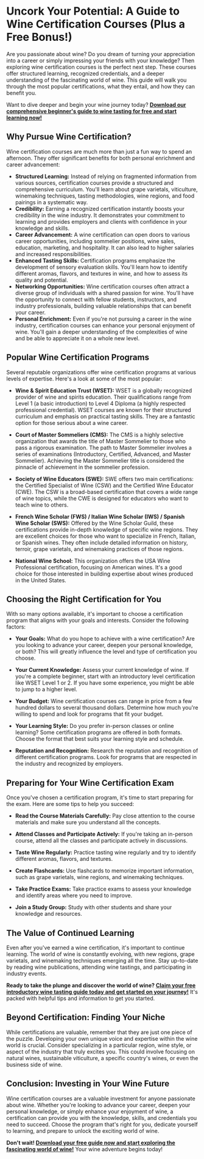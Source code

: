 # Uncork Your Potential: A Guide to Wine Certification Courses (Plus a Free Bonus!)

Are you passionate about wine? Do you dream of turning your appreciation into a career or simply impressing your friends with your knowledge? Then exploring wine certification courses is the perfect next step. These courses offer structured learning, recognized credentials, and a deeper understanding of the fascinating world of wine. This guide will walk you through the most popular certifications, what they entail, and how they can benefit you.

Want to dive deeper and begin your wine journey today?  **[Download our comprehensive beginner's guide to wine tasting for free and start learning now!](https://udemywork.com/wine-certification-courses)**

## Why Pursue Wine Certification?

Wine certification courses are much more than just a fun way to spend an afternoon. They offer significant benefits for both personal enrichment and career advancement:

*   **Structured Learning:** Instead of relying on fragmented information from various sources, certification courses provide a structured and comprehensive curriculum. You'll learn about grape varietals, viticulture, winemaking techniques, tasting methodologies, wine regions, and food pairings in a systematic way.
*   **Credibility:** Earning a recognized certification instantly boosts your credibility in the wine industry. It demonstrates your commitment to learning and provides employers and clients with confidence in your knowledge and skills.
*   **Career Advancement:** A wine certification can open doors to various career opportunities, including sommelier positions, wine sales, education, marketing, and hospitality. It can also lead to higher salaries and increased responsibilities.
*   **Enhanced Tasting Skills:** Certification programs emphasize the development of sensory evaluation skills. You'll learn how to identify different aromas, flavors, and textures in wine, and how to assess its quality and potential.
*   **Networking Opportunities:** Wine certification courses often attract a diverse group of individuals with a shared passion for wine. You'll have the opportunity to connect with fellow students, instructors, and industry professionals, building valuable relationships that can benefit your career.
*   **Personal Enrichment:** Even if you're not pursuing a career in the wine industry, certification courses can enhance your personal enjoyment of wine. You'll gain a deeper understanding of the complexities of wine and be able to appreciate it on a whole new level.

## Popular Wine Certification Programs

Several reputable organizations offer wine certification programs at various levels of expertise. Here's a look at some of the most popular:

*   **Wine & Spirit Education Trust (WSET):** WSET is a globally recognized provider of wine and spirits education. Their qualifications range from Level 1 (a basic introduction) to Level 4 Diploma (a highly respected professional credential).  WSET courses are known for their structured curriculum and emphasis on practical tasting skills. They are a fantastic option for those serious about a wine career.

*   **Court of Master Sommeliers (CMS):** The CMS is a highly selective organization that awards the title of Master Sommelier to those who pass a rigorous examination.  The path to Master Sommelier involves a series of examinations (Introductory, Certified, Advanced, and Master Sommelier). Achieving the Master Sommelier title is considered the pinnacle of achievement in the sommelier profession.

*   **Society of Wine Educators (SWE):** SWE offers two main certifications: the Certified Specialist of Wine (CSW) and the Certified Wine Educator (CWE). The CSW is a broad-based certification that covers a wide range of wine topics, while the CWE is designed for educators who want to teach wine to others.

*   **French Wine Scholar (FWS) / Italian Wine Scholar (IWS) / Spanish Wine Scholar (SWS):** Offered by the Wine Scholar Guild, these certifications provide in-depth knowledge of specific wine regions. They are excellent choices for those who want to specialize in French, Italian, or Spanish wines. They often include detailed information on history, terroir, grape varietals, and winemaking practices of those regions.

*   **National Wine School:**  This organization offers the USA Wine Professional certification, focusing on American wines.  It's a good choice for those interested in building expertise about wines produced in the United States.

## Choosing the Right Certification for You

With so many options available, it's important to choose a certification program that aligns with your goals and interests. Consider the following factors:

*   **Your Goals:** What do you hope to achieve with a wine certification? Are you looking to advance your career, deepen your personal knowledge, or both?  This will greatly influence the level and type of certification you choose.

*   **Your Current Knowledge:**  Assess your current knowledge of wine. If you're a complete beginner, start with an introductory level certification like WSET Level 1 or 2. If you have some experience, you might be able to jump to a higher level.

*   **Your Budget:** Wine certification courses can range in price from a few hundred dollars to several thousand dollars. Determine how much you're willing to spend and look for programs that fit your budget.

*   **Your Learning Style:** Do you prefer in-person classes or online learning? Some certification programs are offered in both formats. Choose the format that best suits your learning style and schedule.

*   **Reputation and Recognition:** Research the reputation and recognition of different certification programs. Look for programs that are respected in the industry and recognized by employers.

## Preparing for Your Wine Certification Exam

Once you've chosen a certification program, it's time to start preparing for the exam. Here are some tips to help you succeed:

*   **Read the Course Materials Carefully:** Pay close attention to the course materials and make sure you understand all the concepts.

*   **Attend Classes and Participate Actively:** If you're taking an in-person course, attend all the classes and participate actively in discussions.

*   **Taste Wine Regularly:** Practice tasting wine regularly and try to identify different aromas, flavors, and textures.

*   **Create Flashcards:** Use flashcards to memorize important information, such as grape varietals, wine regions, and winemaking techniques.

*   **Take Practice Exams:** Take practice exams to assess your knowledge and identify areas where you need to improve.

*   **Join a Study Group:** Study with other students and share your knowledge and resources.

## The Value of Continued Learning

Even after you've earned a wine certification, it's important to continue learning. The world of wine is constantly evolving, with new regions, grape varietals, and winemaking techniques emerging all the time. Stay up-to-date by reading wine publications, attending wine tastings, and participating in industry events.

**Ready to take the plunge and discover the world of wine?  [Claim your free introductory wine tasting guide today and get started on your journey!](https://udemywork.com/wine-certification-courses)**  It's packed with helpful tips and information to get you started.

## Beyond Certification: Finding Your Niche

While certifications are valuable, remember that they are just one piece of the puzzle. Developing your own unique voice and expertise within the wine world is crucial. Consider specializing in a particular region, wine style, or aspect of the industry that truly excites you. This could involve focusing on natural wines, sustainable viticulture, a specific country's wines, or even the business side of wine.

## Conclusion: Investing in Your Wine Future

Wine certification courses are a valuable investment for anyone passionate about wine. Whether you're looking to advance your career, deepen your personal knowledge, or simply enhance your enjoyment of wine, a certification can provide you with the knowledge, skills, and credentials you need to succeed. Choose the program that's right for you, dedicate yourself to learning, and prepare to unlock the exciting world of wine.

**Don't wait!  [Download your free guide now and start exploring the fascinating world of wine!](https://udemywork.com/wine-certification-courses)** Your wine adventure begins today!
